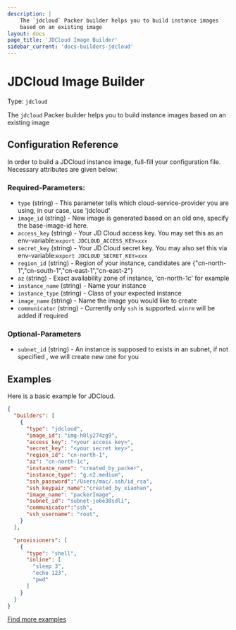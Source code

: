 ```yaml
---
description: |
    The `jdcloud` Packer builder helps you to build instance images
    based on an existing image
layout: docs
page_title: 'JDCloud Image Builder'
sidebar_current: 'docs-builders-jdcloud'
---
```


# JDCloud Image Builder

Type: `jdcloud`

The `jdcloud` Packer builder helps you to build instance images
based on an existing image

## Configuration Reference

In order to build a JDCloud instance image, full-fill your configuration file. Necessary attributes
are given below: 

### Required-Parameters:

- `type` (string) - This parameter tells which cloud-service-provider you are using, in our case, use 'jdcloud'
- `image_id` (string) - New image is generated based on an old one, specify the base-image-id here. 
- `access_key` (string) - Your JD Cloud access key. You may set this as an env-variable:`export JDCLOUD_ACCESS_KEY=xxx`
- `secret_key` (string) - Your JD Cloud secret key. You may also set this via env-variable:`export JDCLOUD_SECRET_KEY=xxx`
- `region_id` (string) - Region of your instance, candidates are {"cn-north-1","cn-south-1","cn-east-1","cn-east-2"}
- `az` (string) - Exact availability zone of instance, 'cn-north-1c' for example
- `instance_name` (string) - Name your instance
- `instance_type` (string) - Class of your expected instance
- `image_name` (string) - Name the image you would like to create
- `communicator` (string) - Currently only `ssh` is supported. `winrm` will be added if required

### Optional-Parameters

- `subnet_id` (string) - An instance is supposed to exists in an subnet, if not specified , we will create new one for you


## Examples

Here is a basic example for JDCloud.

```json
{
  "builders": [
    {
      "type": "jdcloud",
      "image_id": "img-h8ly274zg9",
      "access_key": "<your access key>",
      "secret_key": "<your secret key>",
      "region_id": "cn-north-1",
      "az": "cn-north-1c",
      "instance_name": "created_by_packer",
      "instance_type": "g.n2.medium",
      "ssh_password":"/Users/mac/.ssh/id_rsa",
      "ssh_keypair_name":"created_by_xiaohan",
      "image_name": "packerImage",
      "subnet_id": "subnet-jo6e38sdli",
      "communicator":"ssh",
      "ssh_username": "root",
    }
  ],

  "provisioners": [
    {
      "type": "shell",
      "inline": [
        "sleep 3",
        "echo 123",
        "pwd"
      ]
    }
  ]
}


```

[Find more examples](https://github.com/hashicorp/packer/tree/master/examples/jdcloud)
